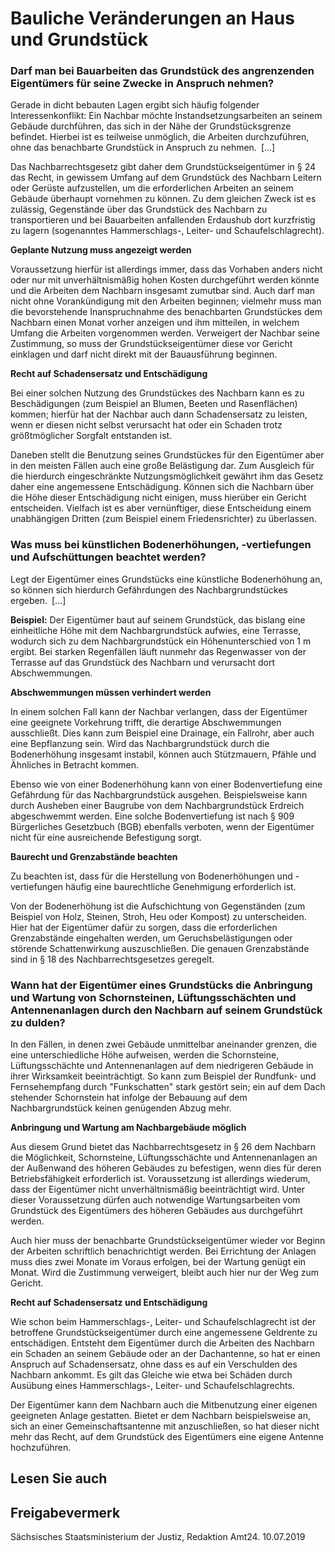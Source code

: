 # Bauliche Veränderungen an Haus und Grundstück

### Darf man bei Bauarbeiten das Grundstück des angrenzenden Eigentümers für seine Zwecke in Anspruch nehmen?

Gerade in dicht bebauten Lagen ergibt sich häufig folgender Interessenkonflikt: Ein Nachbar möchte Instandsetzungsarbeiten an seinem Gebäude durchführen, das sich in der Nähe der Grundstücksgrenze befindet. Hierbei ist es teilweise unmöglich, die Arbeiten durchzuführen, ohne das benachbarte Grundstück in Anspruch zu nehmen. [...]

Das Nachbarrechtsgesetz gibt daher dem Grundstückseigentümer in § 24 das Recht, in gewissem Umfang auf dem Grundstück des Nachbarn Leitern oder Gerüste aufzustellen, um die erforderlichen Arbeiten an seinem Gebäude überhaupt vornehmen zu können. Zu dem gleichen Zweck ist es zulässig, Gegenstände über das Grundstück des Nachbarn zu transportieren und bei Bauarbeiten anfallenden Erdaushub dort kurzfristig zu lagern (sogenanntes Hammerschlags-, Leiter- und Schaufelschlagrecht).

**Geplante Nutzung muss angezeigt werden**

Voraussetzung hierfür ist allerdings immer, dass das Vorhaben anders nicht oder nur mit unverhältnismäßig hohen Kosten durchgeführt werden könnte und die Arbeiten dem Nachbarn insgesamt zumutbar sind. Auch darf man nicht ohne Vorankündigung mit den Arbeiten beginnen; vielmehr muss man die bevorstehende Inanspruchnahme des benachbarten Grundstückes dem Nachbarn einen Monat vorher anzeigen und ihm mitteilen, in welchem Umfang die Arbeiten vorgenommen werden. Verweigert der Nachbar seine Zustimmung, so muss der Grundstückseigentümer diese vor Gericht einklagen und darf nicht direkt mit der Bauausführung beginnen.

**Recht auf Schadensersatz und Entschädigung**

Bei einer solchen Nutzung des Grundstückes des Nachbarn kann es zu Beschädigungen (zum Beispiel an Blumen, Beeten und Rasenflächen) kommen; hierfür hat der Nachbar auch dann Schadensersatz zu leisten, wenn er diesen nicht selbst verursacht hat oder ein Schaden trotz größtmöglicher Sorgfalt entstanden ist.

Daneben stellt die Benutzung seines Grundstückes für den Eigentümer aber in den meisten Fällen auch eine große Belästigung dar. Zum Ausgleich für die hierdurch eingeschränkte Nutzungsmöglichkeit gewährt ihm das Gesetz daher eine angemessene Entschädigung. Können sich die Nachbarn über die Höhe dieser Entschädigung nicht einigen, muss hierüber ein Gericht entscheiden. Vielfach ist es aber vernünftiger, diese Entscheidung einem unabhängigen Dritten (zum Beispiel einem Friedensrichter) zu überlassen.

### Was muss bei künstlichen Bodenerhöhungen, -vertiefungen und Aufschüttungen beachtet werden?

Legt der Eigentümer eines Grundstücks eine künstliche Bodenerhöhung an, so können sich hierdurch Gefährdungen des Nachbargrundstückes ergeben. [...]

**Beispiel:** Der Eigentümer baut auf seinem Grundstück, das bislang eine einheitliche Höhe mit dem Nachbargrundstück aufwies, eine Terrasse, wodurch sich zu dem Nachbargrundstück ein Höhenunterschied von 1 m ergibt. Bei starken Regenfällen läuft nunmehr das Regenwasser von der Terrasse auf das Grundstück des Nachbarn und verursacht dort Abschwemmungen.

**Abschwemmungen müssen verhindert werden**

In einem solchen Fall kann der Nachbar verlangen, dass der Eigentümer eine geeignete Vorkehrung trifft, die derartige Abschwemmungen ausschließt. Dies kann zum Beispiel eine Drainage, ein Fallrohr, aber auch eine Bepflanzung sein. Wird das Nachbargrundstück durch die Bodenerhöhung insgesamt instabil, können auch Stützmauern, Pfähle und Ähnliches in Betracht kommen.

Ebenso wie von einer Bodenerhöhung kann von einer Bodenvertiefung eine Gefährdung für das Nachbargrundstück ausgehen. Beispielsweise kann durch Ausheben einer Baugrube von dem Nachbargrundstück Erdreich abgeschwemmt werden. Eine solche Bodenvertiefung ist nach § 909 Bürgerliches Gesetzbuch (BGB) ebenfalls verboten, wenn der Eigentümer nicht für eine ausreichende Befestigung sorgt.

**Baurecht und Grenzabstände beachten**

Zu beachten ist, dass für die Herstellung von Bodenerhöhungen und -vertiefungen häufig eine baurechtliche Genehmigung erforderlich ist.

Von der Bodenerhöhung ist die Aufschichtung von Gegenständen (zum Beispiel von Holz, Steinen, Stroh, Heu oder Kompost) zu unterscheiden. Hier hat der Eigentümer dafür zu sorgen, dass die erforderlichen Grenzabstände eingehalten werden, um Geruchsbelästigungen oder störende Schattenwirkung auszuschließen. Die genauen Grenzabstände sind in § 18 des Nachbarrechtsgesetzes geregelt.

### Wann hat der Eigentümer eines Grundstücks die Anbringung und Wartung von Schornsteinen, Lüftungsschächten und Antennenanlagen durch den Nachbarn auf seinem Grundstück zu dulden?

In den Fällen, in denen zwei Gebäude unmittelbar aneinander grenzen, die eine unterschiedliche Höhe aufweisen, werden die Schornsteine, Lüftungsschächte und Antennenanlagen auf dem niedrigeren Gebäude in ihrer Wirksamkeit beeinträchtigt. So kann zum Beispiel der Rundfunk- und Fernsehempfang durch "Funkschatten" stark gestört sein; ein auf dem Dach stehender Schornstein hat infolge der Bebauung auf dem Nachbargrundstück keinen genügenden Abzug mehr.

**Anbringung und Wartung am Nachbargebäude möglich**

Aus diesem Grund bietet das Nachbarrechtsgesetz in § 26 dem Nachbarn die Möglichkeit, Schornsteine, Lüftungsschächte und Antennenanlagen an der Außenwand des höheren Gebäudes zu befestigen, wenn dies für deren Betriebsfähigkeit erforderlich ist. Voraussetzung ist allerdings wiederum, dass der Eigentümer nicht unverhältnismäßig beeinträchtigt wird. Unter dieser Voraussetzung dürfen auch notwendige Wartungsarbeiten vom Grundstück des Eigentümers des höheren Gebäudes aus durchgeführt werden.

Auch hier muss der benachbarte Grundstückseigentümer wieder vor Beginn der Arbeiten schriftlich benachrichtigt werden. Bei Errichtung der Anlagen muss dies zwei Monate im Voraus erfolgen, bei der Wartung genügt ein Monat. Wird die Zustimmung verweigert, bleibt auch hier nur der Weg zum Gericht.

**Recht auf Schadensersatz und Entschädigung**

Wie schon beim Hammerschlags-, Leiter- und Schaufelschlagrecht ist der betroffene Grundstückseigentümer durch eine angemessene Geldrente zu entschädigen. Entsteht dem Eigentümer durch die Arbeiten des Nachbarn ein Schaden an seinem Gebäude oder an der Dachantenne, so hat er einen Anspruch auf Schadensersatz, ohne dass es auf ein Verschulden des Nachbarn ankommt. Es gilt das Gleiche wie etwa bei Schäden durch Ausübung eines Hammerschlags-, Leiter- und Schaufelschlagrechts.

Der Eigentümer kann dem Nachbarn auch die Mitbenutzung einer eigenen geeigneten Anlage gestatten. Bietet er dem Nachbarn beispielsweise an, sich an einer Gemeinschaftsantenne mit anzuschließen, so hat dieser nicht mehr das Recht, auf dem Grundstück des Eigentümers eine eigene Antenne hochzuführen.

## Lesen Sie auch

## Freigabevermerk

Sächsisches Staatsministerium der Justiz, Redaktion Amt24. 10.07.2019
